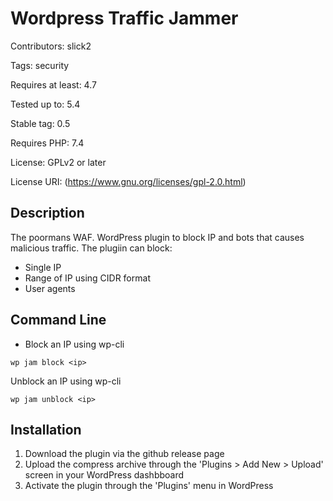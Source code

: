 # Wordpress Traffic Jammer
Contributors: slick2

Tags: security

Requires at least: 4.7

Tested up to: 5.4

Stable tag: 0.5

Requires PHP: 7.4

License: GPLv2 or later

License URI: (https://www.gnu.org/licenses/gpl-2.0.html)

## Description

The poormans WAF.  WordPress plugin to block IP and bots that causes malicious traffic.  The plugiin can block:

- Single IP
- Range of IP using CIDR format
- User agents

## Command Line
- Block an IP using wp-cli
```
wp jam block <ip>
```
Unblock an IP using wp-cli
```
wp jam unblock <ip>
```


## Installation

1. Download the plugin via the github release page
1. Upload the compress archive through the 'Plugins > Add New > Upload' screen in your WordPress dashbboard
1. Activate the plugin through the 'Plugins' menu in WordPress 